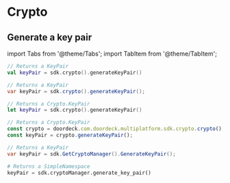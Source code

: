 # Crypto

## Generate a key pair

import Tabs from '@theme/Tabs';
import TabItem from '@theme/TabItem';

<Tabs groupId="programming-language">
<TabItem value="kotlin" label="Kotlin">

```kotlin showLineNumbers
// Returns a KeyPair
val keyPair = sdk.crypto().generateKeyPair()
```

</TabItem>
<TabItem value="java" label="Java">

```java showLineNumbers
// Returns a KeyPair
var keyPair = sdk.crypto().generateKeyPair();
```

</TabItem>
<TabItem value="swift" label="Swift">

```swift showLineNumbers
// Returns a Crypto.KeyPair
let keyPair = sdk.crypto().generateKeyPair()
```

</TabItem>
<TabItem value="js" label="JavaScript">

```javascript showLineNumbers
// Returns a Crypto.KeyPair
const crypto = doordeck.com.doordeck.multiplatform.sdk.crypto.crypto();
const keyPair = crypto.generateKeyPair();
```

</TabItem>
<TabItem value="csharp" label="C#">

```csharp showLineNumbers
// Returns a KeyPair
var keyPair = sdk.GetCryptoManager().GenerateKeyPair();
```

</TabItem>
<TabItem value="python" label="Python">

```python showLineNumbers
# Returns a SimpleNamespace
keyPair = sdk.cryptoManager.generate_key_pair()
```

</TabItem>
</Tabs>
